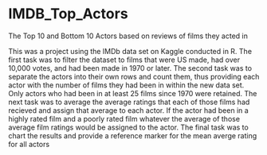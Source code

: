# IMDB_Top_Actors
The Top 10 and Bottom 10 Actors based on reviews of films they acted in

This was a project using the IMDb data set on Kaggle conducted in R. 
The first task was to filter the dataset to films that were US made, had over 10,000 votes, and had been made in 1970 or later.
The second task was to separate the actors into their own rows and count them, thus providing each actor with the number of films they had been in within the new data set.
Only actors who had been in at least 25 films since 1970 were retained.
The next task was to average the average ratings that each of those films had recieved and assign that average to each actor. If the actor had been in a highly rated film and a poorly rated film whatever the average of those average film ratings would be assigned to the actor.
The final task was to chart the results and provide a reference marker for the mean averge rating for all actors
